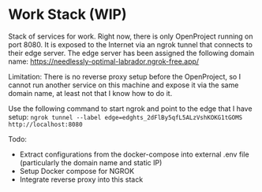 # Work Stack (WIP)

Stack of services for work. Right now, there is only OpenProject running on port 8080. It is exposed to the Internet via an ngrok tunnel that connects to their edge server. The edge server has been assigned the following domain name: https://needlessly-optimal-labrador.ngrok-free.app/

Limitation: There is no reverse proxy setup before the OpenProject, so I cannot run another service on this machine and expose it via the same domain name, at least not that I know how to do it. 

Use the following command to start ngrok and point to the edge that I have setup: `ngrok tunnel --label edge=edghts_2dFlBy5qfL5ALzVshKOKG1tGOMS http://localhost:8080`

Todo:

- Extract configurations from the docker-compose into external .env file (particularly the domain name and static IP)
- Setup Docker compose for NGROK
- Integrate reverse proxy into this stack
